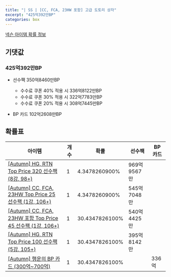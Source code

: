 ```yaml
---
title: "| SS | [CC, FCA, 23HW 포함] 고급 도토리 상자"
excerpt: "425억392만BP"
categories: box
---
```

[넥슨 아이템 확률 정보](http://iteminfo.nexon.com/probability/fco?sn=7708)

## 기댓값
### 425억392만BP
- 선수팩 350억8460만BP
  - 수수료 쿠폰 40% 적용 시 336억8122만BP
  - 수수료 쿠폰 30% 적용 시 322억7783만BP
  - 수수료 쿠폰 20% 적용 시 308억7445만BP

- BP 카드 102억2608만BP

## 확률표

|아이템|개수|확률|선수팩|BP 카드|
|---|---|---|---|---|
|[[Autumn] HG, RTN Top Price 320 선수팩 (8강, 98+)](/player/7689)|1|4.3478260900%|969억9567만||
|[[Autumn] CC, FCA, 23HW Top Price 25 선수팩 (1강, 106+)](/player/7690)|1|4.3478260900%|545억7048만||
|[[Autumn] CC, FCA, 23HW 포함 Top Price 45 선수팩 (1강, 106+)](/player/7691)|1|30.4347826100%|540억4425만||
|[[Autumn] HG, RTN Top Price 100 선수팩 (5강, 105+)](/player/7692)|1|30.4347826100%|395억8142만||
|[[Autumn] 행운의 BP 카드 (300억~700억)](/bp/7701)|1|30.4347826100%||336억|
